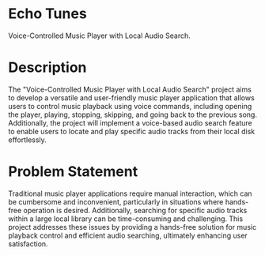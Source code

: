 # Echo Tunes

Voice-Controlled Music Player with Local Audio Search.

# Description

The "Voice-Controlled Music Player with Local Audio Search" project aims to 
develop a versatile and user-friendly music player application that allows 
users to control music playback using voice commands, including opening 
the player, playing, stopping, skipping, and going back to the previous song. 
Additionally, the project will implement a voice-based audio search feature to 
enable users to locate and play specific audio tracks from their local disk 
effortlessly.

# Problem Statement 
Traditional music player applications require manual interaction, which can be cumbersome and inconvenient, particularly in situations where hands-free operation is desired. Additionally, searching for specific audio tracks within a large local library can be time-consuming and challenging. This project addresses these issues by providing a hands-free solution for music playback control and efficient audio searching, ultimately enhancing user satisfaction.
